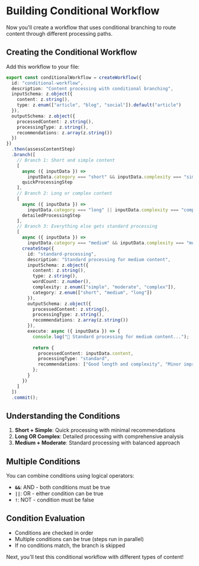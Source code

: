 # Building Conditional Workflow

Now you'll create a workflow that uses conditional branching to route content through different processing paths.

## Creating the Conditional Workflow

Add this workflow to your file:

```typescript
export const conditionalWorkflow = createWorkflow({
  id: "conditional-workflow",
  description: "Content processing with conditional branching",
  inputSchema: z.object({
    content: z.string(),
    type: z.enum(["article", "blog", "social"]).default("article")
  }),
  outputSchema: z.object({
    processedContent: z.string(),
    processingType: z.string(),
    recommendations: z.array(z.string())
  })
})
  .then(assessContentStep)
  .branch([
    // Branch 1: Short and simple content
    [
      async ({ inputData }) => 
        inputData.category === "short" && inputData.complexity === "simple",
      quickProcessingStep
    ],
    // Branch 2: Long or complex content
    [
      async ({ inputData }) => 
        inputData.category === "long" || inputData.complexity === "complex",
      detailedProcessingStep
    ],
    // Branch 3: Everything else gets standard processing
    [
      async ({ inputData }) => 
        inputData.category === "medium" && inputData.complexity === "moderate",
      createStep({
        id: "standard-processing",
        description: "Standard processing for medium content",
        inputSchema: z.object({
          content: z.string(),
          type: z.string(),
          wordCount: z.number(),
          complexity: z.enum(["simple", "moderate", "complex"]),
          category: z.enum(["short", "medium", "long"])
        }),
        outputSchema: z.object({
          processedContent: z.string(),
          processingType: z.string(),
          recommendations: z.array(z.string())
        }),
        execute: async ({ inputData }) => {
          console.log("📝 Standard processing for medium content...");
          
          return {
            processedContent: inputData.content,
            processingType: "standard",
            recommendations: ["Good length and complexity", "Minor improvements possible"]
          };
        }
      })
    ]
  ])
  .commit();
```

## Understanding the Conditions

1. **Short + Simple**: Quick processing with minimal recommendations
2. **Long OR Complex**: Detailed processing with comprehensive analysis
3. **Medium + Moderate**: Standard processing with balanced approach

## Multiple Conditions

You can combine conditions using logical operators:
- **`&&`**: AND - both conditions must be true
- **`||`**: OR - either condition can be true
- **`!`**: NOT - condition must be false

## Condition Evaluation

- Conditions are checked in order
- Multiple conditions can be true (steps run in parallel)
- If no conditions match, the branch is skipped

Next, you'll test this conditional workflow with different types of content!